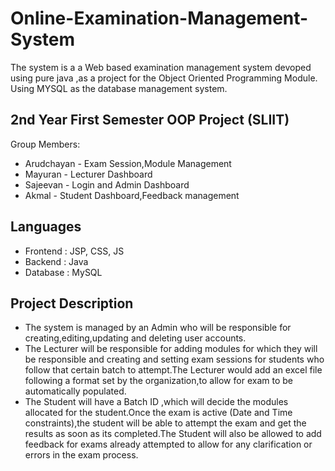 # Online-Examination-Management-System

The system is a a Web based examination management system devoped using pure java ,as a project for the Object Oriented Programming Module. Using MYSQL as the database management system.

## 2nd Year First Semester OOP Project (SLIIT)

Group Members:

- Arudchayan - Exam Session,Module Management
- Mayuran - Lecturer Dashboard
- Sajeevan - Login and Admin Dashboard
- Akmal - Student Dashboard,Feedback management

## Languages

- Frontend : JSP, CSS, JS
- Backend : Java
- Database : MySQL

## Project Description

- The system is managed by an Admin who will be responsible for creating,editing,updating and deleting user accounts.
- The Lecturer will be responsible for adding modules for which they will be responsible and creating and setting exam sessions for students who follow that certain batch to attempt.The Lecturer would add an excel file following a format set by the organization,to allow for exam to be automatically populated.
- The Student will have a Batch ID ,which will decide the modules allocated for the student.Once the exam is active (Date and Time constraints),the student will be able to attempt the exam and get the results as soon as its completed.The Student will also be allowed to add feedback for exams already attempted to allow for any clarification or errors in the exam process.
